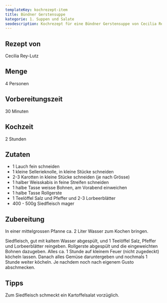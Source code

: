 ```yaml
---
templateKey: kochrezept-item
title: Bündner Gerstensuppe
kategorie: 1. Suppen und Salate
seodescription: Kochrezept für eine Bündner Gerstensuppe von Cecilia Rey-Lutz.
---
```

## Rezept von

Cecilia Rey-Lutz

## Menge

4 Personen

## Vorbereitungszeit

30 Minuten

## Kochzeit

2 Stunden

## Zutaten

* 1 Lauch fein schneiden
* 1 kleine Sellerieknolle, in kleine Stücke  schneiden 
* 2-3 Karotten in kleine Stücke schneiden (je nach Grösse)
* 1 halber Weisskabis in feine Streifen schneiden
* 1 halbe Tasse weisse Bohnen, am Vorabend einweichen
* 1 halbe Tasse Rollgerste
* 1 Teelöffel Salz und Pfeffer und 2-3 Lorbeerblätter
* 400 - 500g Siedfleisch mager 

## Zubereitung

In einer mittelgrossen Pfanne ca. 2 Liter Wasser zum Kochen bringen. 

Siedfleisch,  gut mit kaltem Wasser abgespült, und 1 Teelöffel Salz, Pfeffer und Lorbeerblätter reingeben. Rollgerste abgespült und die eingeweichten Bohnen dazugeben. Alles ca. 1 Stunde auf kleinem Feuer (nicht zugedeckt) köcheln lassen. Danach alles Gemüse daruntergeben und nochmals 1 Stunde weiter köcheln. Je nachdem noch nach eigenem Gusto abschmecken.

## Tipps

Zum Siedfleisch schmeckt ein Kartoffelsalat vorzüglich.